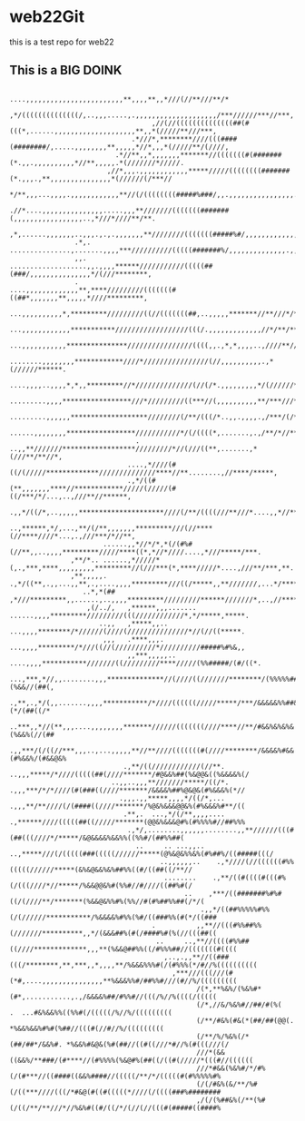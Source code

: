 # web22Git
this is a test repo for web22

## This is a BIG DOINK

                                                            ....,,,,,,,,,,,,,,,,,,,,,,,,**,,,,**,,*///(//**///**/*     
                                            ,*/((((((((((((((/,..,,,.....,.,,,,,,,,,,,,,,,,,,,,/***//////***//***,     
                                       ,//(//((((((((((((((##(#(((*,......,,,,,,,,,,,,,,,,,,,,**,,*(/////**///***,     
                                  .*///*,********////(((####(########/,.....,,,,,,,,**,,,,,*//*,,,*(/////**/(////,     
                              .*//**,,*,,,,,,,*******//(((((((#(#######(*.,,.,,,,,,,,,,*//**,,,,,.*(///////*/////.     
                            ,//*,,,.,,,,,,,,,,,,*****/////((((((((#######(*.,,,.,**,,,,,,,,,,,,,,,*(//////(/***//      
                          */**,,,...,,,,.,,,,,,,,,,,,**//(/((((((((#####%###/,,.,,,,,,,,,,,,,,,,..,/////////*****      
                       .//*....,,,,,,,,,,,,,,,.....,,,**///////(((((((#######(,,,,,,,,,,,,,,,,,..,*///*////**/**.      
                      ,*,......,,,,,,,..,,,.,.,.,,,,,,,**////////(((((((#####%#/,,,,,,,,,,,,,,,,.,//////////****.      
                    .*,.   ...............,.......,,,,***//////////(((((#######%/,,,,,,,,,,,,,,.,,/(//*/********       
                    ,,.    ...................,,.,,,,******///////////(((((##(###/,,,,,,,,,,,,,,,*/(///********,       
                    .                ....,,,,,,,,,,,,,**,****/////////(((((((#((##*,,,,,,,**,,,,,*////*********,       
                                     ...,,,,,,,,,,*,*********/////////((//(((((((##,..,,,,,*******//**///*/****.       
                                    ...,,,,,,,,,,,,***********//////////////////(((/.,,,,,,,,,,,,,//*/**/******.       
                                   ...,,,,,,,,,,,***************////////////////((((,,.,*,*,,,,..,////**//*****.       
                                 ........,,,,,,,,************////*////////////////(//,,,,,,,,,,.,*(//////******.       
                                   ....,,,,..,,,,*,*,,*********//*//////////////(//(/*.,,,,,,,,,*/(//////******        
                                   .........,,,,*****************///*/////////((***//(,,,,,,,,,,**/***///******        
                                   .........,,,,,,*******************////////(/**/(((/*..,,.,,,,.,/***/(/*//**,        
                                    ......,,,,,,,,*****************///////////*/(/((((*,.......,.,/**/*//**/**,        
                                   . ..,,**///////******************/////////*//(///((**,.......,*(///**/**//*,        
                                 ....,*////(#((/(/////*************//////////////****//**........,//****/*****,        
                                 .,*/((#(**,,,,,,,****//************/////(/////(#((/***/*/...,..,///**//******,        
                               .,,*/((/*,..,,,,,*********************////(/**/((((///**///*....,,*//**//******,        
                              ..,******,*/,...,**/(/**,,,,,,,*********///(//****(//****////*...,.,///***/*//**,        
                           ......,,*//*/*,*(/(#%#(//**,,..,,,,*********/////****((*,*//*////....,*///*****/***.        
                   ,**/*.. ......,*/////*(,.,***,****,,,,,,,,,*********//(///***(*,****/////*....,///**/***,**.        
                   ,**,,,,,.    .,*/((**,.,,...,,**,.,....,,,,*********///((/*****,,**///////,...*/*******,,,*.        
                      ..*,*(##   ,*///*********,,......,..,,,,*********/////////******///////*,..,//**********.        
                       ,(/../,   ,******,,,.......  ......,,,,*********/////////(((////////////*,*/*****,*****.        
                          ..,,   ,*****,,..          ...,,,,********/*//////(////(///////////////*//(//((*****.        
                           ,,,   .****,,,.          ...,,,,*********/*///((//(//////////*//////////#####%#%&,,         
                                 ,,***,,,,,..      ....,,,,***********///////((/////////****/////(%%#####/(#/((*.      
                                 ...,***,*//,,........,,,**************//(////((///////********/(%%%%%##/(%(%&&//(##(, 
                                   .,**,.,*/(,,.......,,,,***********/*////((((((/////*****/***/&&&&&%%##&%&&(*/(##((/*
                                  ..***,,*//(**,,,....,,,,,,,,*******//////(((((((////****//**/#&&%&%&%&(%&&%(//(##
                                 .,,***/(/((//***,,,..,...,,,,,**//**////(((((((#(////********/&&&&%#&&(#%&&%/(#&&@&%
                                .,**/((////////////(//**. ..,,,*****/*////(((((##(////*******/#@&&%##(%&@@&((%&&&&%(/
                             ..,,..,,,**///////*****/((/*. .,,,***/*/*////(#(###((////*******/&&&&%##%@&@&(#%&&&%(*//
                               .,,,.,,*****,,,,*/((/*,...  .,,,**/**////(/(####((////*******/%@&%&&&@@&%(#%&&&%#**/((
                                .**,.  ...,*/(/**,,,,....  .,******////(((((##((/////*******(@@&%&&&@#%(#%%%%#//##%%%
                                 .,*/,........,,,,,,........,,**//////(((#(##(((////*/*****/&@&&&&%&&%%((%%#/(##%%##(
                                   ..     .. ...,,..  ..,*****///(/(((((###(((((//////*****(@%&@&%%&%(#%##%/((#####(((/
                                         ..,,,,,,..    .,*////(//((((((#%%(((((//////*****(&%&@&&%&%##%%((#/((##((/**//
                                          ........    .,**/((#((((#(((#%(/(((////*//*****/%&&@@&%#(%%#//#////((##%#(/
                                               ..    ,***/((#######%#%#((/(////**/*******(%&&@&%%#%(%%//#(#%##%%##(/*/(
                                                   .,,*/((##%%%%%#%%(/(//////***********/%&&&&%#%%(%#/((###%%(#(*/((###
                                       .          ,,**//(((#%%##%%(///////**********,,*/(&&&##%(#(/####%#(%(//(((##((
                                        ..     ..,**//((((#%%##((////*************,,,**(%&&@##%%((/#%%%##//(((((((#((((
                                          ,..,.,,**//((###(((/********,**,***,,*,,,,**/%&&&%%%#(/(#%%%(*/#//%((((((((((
                                            ,***///(((///(#(*#,....,,,,,,,,,,,,,,,**%&&&%%#/##%%#///(#//%/(((((((((
                                                  /(*,**%&%/(%&%#*(#*,...........,.,/&&&&%##/#%%#//(((/%//%((((/(((((
                                                  (/*,//&/%&%#//##/#(%(    .  ...#&%&&%%((%%#(/(((((/%//%/(((((((((
                                                  (/**/#&%(#&(*(##/##(@@(.     *%&&%&&%#%#(%##//(((#(//#//%/(((((((((
                                                  (/**/%/%&%(/*(##/##*/&&%#. *%&&%#&@&(%#(##//((#((///*#//%(#(((///(/
                                                  ///*(&&((&&%/**###/(#****//(#%%%%(%&@#%(##((/((#(/////*(((#//((((((
                                                  ///*#&&(%&%#/*/#%(/(#***//((####((&&%####//(((((/**/*/(((((#(#%%%%%#%
                                                  (/(/#&%(&/**/%#(/((***////(((/*#&@(#((#(((((*////(/((((###%########
                                                  ,/(/(%##&%(/**(%#(/((/**/**///*//%&%#((#/((/*/(//(//(((#(#####((####%

